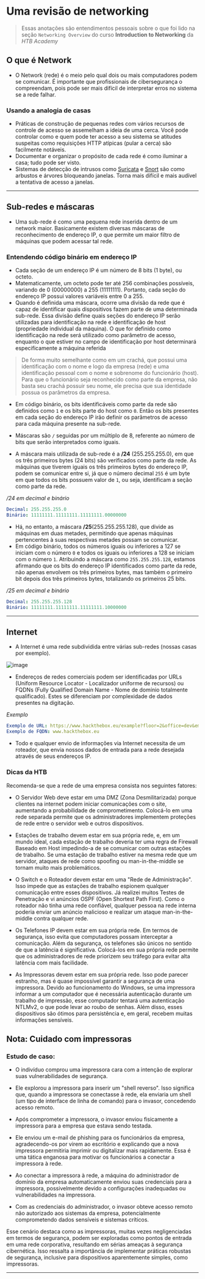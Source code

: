 # Uma revisão de networking

> Essas anotações são entendimentos pessoais sobre o que foi lido na seção `Networking Overview` do curso **Introduction to Networking** da *HTB Academy*

## O que é Network

* O Network (rede) é o meio pelo qual dois ou mais computadores podem se comunicar. É importante que profissionais de cibersegurança o compreendam, pois pode ser mais difícil de interpretar erros no sistema se a rede falhar.

### Usando a analogia de casas

* Práticas de construção de pequenas redes com vários recursos de controle de acesso se assemelham a ideia de uma cerca. Você pode controlar como e quem pode ter acesso a seu sistema se atitudes suspeitas como requisições HTTP atípicas (pular a cerca) são facilmente notáveis.
* Documentar e organizar o propósito de cada rede é como iluminar a casa; tudo pode ser visto.
* Sistemas de detecção de intrusos como [Suricata](https://suricata.io) e [Snort](https://www.snort.org) são como arbustos e árvores bloqueando janelas. Torna mais difícil e mais audível a tentativa de acesso a janelas.

---

## Sub-redes e máscaras

* Uma sub-rede é como uma pequena rede inserida dentro de um network maior. Basicamente existem diversas máscaras de reconhecimento de endereço IP, o que permite um maior filtro de máquinas que podem acessar tal rede.

### Entendendo código binário em endereço IP

* Cada seção de um endereço IP é um número de 8 bits (1 byte), ou octeto.
* Matematicamente, um octeto pode ter até 256 combinações possíveis, variando de 0 (00000000) a 255 (11111111). Portanto, cada seção do endereço IP possui valores variáveis entre 0 a 255.
* Quando é definida uma máscara, ocorre uma divisão da rede que é capaz de identificar quais dispositivos fazem parte de uma determinada sub-rede. Essa divisão define quais seções do endereço IP serão utilizadas para identificação na rede e identificação de host (propriedade individual da máquina). O que for definido como identificação na rede será utilizado como parâmetro de acesso, enquanto o que estiver no campo de identificação por host determinará especificamente a máquina referida
> De forma muito semelhante como em um crachá, que possui uma identificação com o nome e logo da empresa (rede) e uma identificação pessoal com o nome e sobrenome do funcionário (host). Para que o funcionário seja reconhecido como parte da empresa, não basta seu crachá possuir seu nome, ele precisa que sua identidade possua os parâmetros da empresa.
* Em código binário, os bits identificáveis como parte da rede são definidos como `1` e os bits parte do host como `0`. Então os bits presentes em cada seção do endereço IP irão definir os parâmetros de acesso para cada máquina presente na sub-rede.


* Máscaras são `/` seguidas por um múltiplo de 8, referente ao número de bits que serão interpretados como iguais. 
* A máscara mais utilizada de sub-rede é a **/24** (255.255.255.0), em que os três primeiros bytes (24 bits) são verificados como parte da rede. As máquinas que tiverem iguais os três primeiros bytes do endereço IP, podem se comunicar entre si, já que o número decimal `255` é um byte em que todos os bits possuem valor de `1`, ou seja, identificam a seção como parte da rede.

*/24 em decimal e binário*

``` yaml
Decimal: 255.255.255.0
Binário: 11111111.11111111.11111111.00000000
```

* Há, no entanto, a máscara **/25**(255.255.255.128), que divide as máquinas em duas metades, permitindo que apenas máquinas pertencentes à suas respectivas metades possam se comunicar. 
* Em código binário, todos os números iguais ou inferiores a 127 se iniciam com o número `0` e todos os iguais ou inferiores a 128 se iniciam com o número `1`. Atribuindo a máscara como `255.255.255.128`, estamos afirmando que os bits do endereço IP identificados como parte da rede, não apenas envolvem os três primeiros bytes, mas também o primeiro bit depois dos três primeiros bytes, totalizando os primeiros 25 bits.


*/25 em decimal e binário*

``` yaml
Decimal: 255.255.255.128
Binário: 11111111.11111111.11111111.10000000
```

---

## Internet

* A Internet é uma rede subdividida entre várias sub-redes (nossas casas por exemplo).

![image](https://github.com/AndreCoutinhom/networking_intro/assets/91290799/88c8a5fb-58b6-4556-84a1-97360b0bbd13)

* Endereços de redes comerciais podem ser identificadas por URLs (Uniform Resource Locator - Localizador uniforme de recursos) ou FQDNs (Fully Qualified Domain Name - Nome de domínio totalmente qualificado). Estes se diferenciam por complexidade de dados presentes na digitação.

*Exemplo*

``` yaml
Exemplo de URL: https://www.hackthebox.eu/example?floor=2&office=dev&employee=17
Exemplo de FQDN: www.hackthebox.eu
```

* Todo e qualquer envio de informações via Internet necessita de um roteador, que envia nossos dados de entrada para a rede desejada através de seus endereços IP.

### Dicas da HTB

Recomenda-se que a rede de uma empresa consista nos seguintes fatores:

* O Servidor Web deve estar em uma DMZ (Zona Desmilitarizada) porque clientes na internet podem iniciar comunicações com o site, aumentando a probabilidade de comprometimento. Colocá-lo em uma rede separada permite que os administradores implementem proteções de rede entre o servidor web e outros dispositivos.

* Estações de trabalho devem estar em sua própria rede, e, em um mundo ideal, cada estação de trabalho deveria ter uma regra de Firewall Baseado em Host impedindo-a de se comunicar com outras estações de trabalho. Se uma estação de trabalho estiver na mesma rede que um servidor, ataques de rede como spoofing ou man-in-the-middle se tornam muito mais problemáticos.

* O Switch e o Roteador devem estar em uma "Rede de Administração". Isso impede que as estações de trabalho espionem qualquer comunicação entre esses dispositivos. Já realizei muitos Testes de Penetração e vi anúncios OSPF (Open Shortest Path First). Como o roteador não tinha uma rede confiável, qualquer pessoa na rede interna poderia enviar um anúncio malicioso e realizar um ataque man-in-the-middle contra qualquer rede.

* Os Telefones IP devem estar em sua própria rede. Em termos de segurança, isso evita que computadores possam interceptar a comunicação. Além da segurança, os telefones são únicos no sentido de que a latência é significativa. Colocá-los em sua própria rede permite que os administradores de rede priorizem seu tráfego para evitar alta latência com mais facilidade.

* As Impressoras devem estar em sua própria rede. Isso pode parecer estranho, mas é quase impossível garantir a segurança de uma impressora. Devido ao funcionamento do Windows, se uma impressora informar a um computador que é necessária autenticação durante um trabalho de impressão, esse computador tentará uma autenticação NTLMv2, o que pode levar ao roubo de senhas. Além disso, esses dispositivos são ótimos para persistência e, em geral, recebem muitas informações sensíveis.

## Nota: Cuidado com impressoras

### Estudo de caso:

* O indivíduo comprou uma impressora cara com a intenção de explorar suas vulnerabilidades de segurança.

* Ele explorou a impressora para inserir um "shell reverso". Isso significa que, quando a impressora se conectasse à rede, ela enviaria um shell (um tipo de interface de linha de comando) para o invasor, concedendo acesso remoto.

* Após comprometer a impressora, o invasor enviou fisicamente a impressora para a empresa que estava sendo testada.

* Ele enviou um e-mail de phishing para os funcionários da empresa, agradecendo-os por virem ao escritório e explicando que a nova impressora permitiria imprimir ou digitalizar mais rapidamente. Essa é uma tática enganosa para motivar os funcionários a conectar a impressora à rede.

* Ao conectar a impressora à rede, a máquina do administrador de domínio da empresa automaticamente enviou suas credenciais para a impressora, possivelmente devido a configurações inadequadas ou vulnerabilidades na impressora.

* Com as credenciais do administrador, o invasor obteve acesso remoto não autorizado aos sistemas da empresa, potencialmente comprometendo dados sensíveis e sistemas críticos.

Esse cenário destaca como as impressoras, muitas vezes negligenciadas em termos de segurança, podem ser exploradas como pontos de entrada em uma rede corporativa, resultando em sérias ameaças à segurança cibernética. Isso ressalta a importância de implementar práticas robustas de segurança, inclusive para dispositivos aparentemente simples, como impressoras.

---
